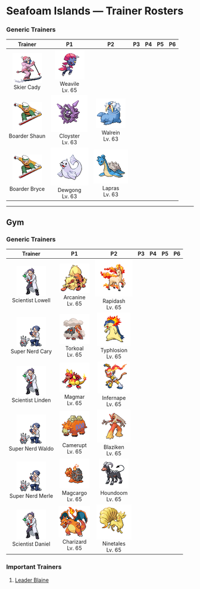 # Seafoam Islands — Trainer Rosters

### Generic Trainers

| Trainer | P1 | P2 | P3 | P4 | P5 | P6 |
|:-------:|:--:|:--:|:--:|:--:|:--:|:--:|
| ![Skier Cady](../../assets/trainers/skier.png "Skier Cady")<br>Skier Cady | ![Weavile](../../assets/sprites/weavile/front.gif "Weavile")<br>Weavile<br>Lv. 65 |
| ![Boarder Shaun](../../assets/trainers/boarder.png "Boarder Shaun")<br>Boarder Shaun | ![Cloyster](../../assets/sprites/cloyster/front.gif "Cloyster")<br>Cloyster<br>Lv. 63 | ![Walrein](../../assets/sprites/walrein/front.gif "Walrein")<br>Walrein<br>Lv. 63 |
| ![Boarder Bryce](../../assets/trainers/boarder.png "Boarder Bryce")<br>Boarder Bryce | ![Dewgong](../../assets/sprites/dewgong/front.gif "Dewgong")<br>Dewgong<br>Lv. 63 | ![Lapras](../../assets/sprites/lapras/front.gif "Lapras")<br>Lapras<br>Lv. 63 |


---

## Gym


### Generic Trainers

| Trainer | P1 | P2 | P3 | P4 | P5 | P6 |
|:-------:|:--:|:--:|:--:|:--:|:--:|:--:|
| ![Scientist Lowell](../../assets/trainers/scientist.png "Scientist Lowell")<br>Scientist Lowell | ![Arcanine](../../assets/sprites/arcanine/front.gif "Arcanine")<br>Arcanine<br>Lv. 65 | ![Rapidash](../../assets/sprites/rapidash/front.gif "Rapidash")<br>Rapidash<br>Lv. 65 |
| ![Super Nerd Cary](../../assets/trainers/super_nerd.png "Super Nerd Cary")<br>Super Nerd Cary | ![Torkoal](../../assets/sprites/torkoal/front.gif "Torkoal")<br>Torkoal<br>Lv. 65 | ![Typhlosion](../../assets/sprites/typhlosion/front.gif "Typhlosion")<br>Typhlosion<br>Lv. 65 |
| ![Scientist Linden](../../assets/trainers/scientist.png "Scientist Linden")<br>Scientist Linden | ![Magmar](../../assets/sprites/magmar/front.gif "Magmar")<br>Magmar<br>Lv. 65 | ![Infernape](../../assets/sprites/infernape/front.gif "Infernape")<br>Infernape<br>Lv. 65 |
| ![Super Nerd Waldo](../../assets/trainers/super_nerd.png "Super Nerd Waldo")<br>Super Nerd Waldo | ![Camerupt](../../assets/sprites/camerupt/front.gif "Camerupt")<br>Camerupt<br>Lv. 65 | ![Blaziken](../../assets/sprites/blaziken/front.gif "Blaziken")<br>Blaziken<br>Lv. 65 |
| ![Super Nerd Merle](../../assets/trainers/super_nerd.png "Super Nerd Merle")<br>Super Nerd Merle | ![Magcargo](../../assets/sprites/magcargo/front.gif "Magcargo")<br>Magcargo<br>Lv. 65 | ![Houndoom](../../assets/sprites/houndoom/front.gif "Houndoom")<br>Houndoom<br>Lv. 65 |
| ![Scientist Daniel](../../assets/trainers/scientist.png "Scientist Daniel")<br>Scientist Daniel | ![Charizard](../../assets/sprites/charizard/front.gif "Charizard")<br>Charizard<br>Lv. 65 | ![Ninetales](../../assets/sprites/ninetales/front.gif "Ninetales")<br>Ninetales<br>Lv. 65 |


### Important Trainers

1. [Leader Blaine](important_trainers.md#leader-blaine)
